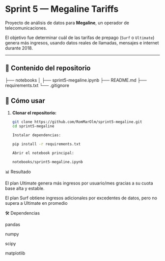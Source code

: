# Sprint 5 — Megaline Tariffs

Proyecto de análisis de datos para **Megaline**, un operador de telecomunicaciones.

El objetivo fue determinar cuál de las tarifas de prepago (`Surf` o `Ultimate`)
genera más ingresos, usando datos reales de llamadas, mensajes e internet durante 2018.

---

## 📌 Contenido del repositorio

├── notebooks
│ ├── sprint5-megaline.ipynb
├── README.md
├── requirements.txt
└── .gitignore

## 🧭 Cómo usar

1. **Clonar el repositorio:**

   ```bash
   git clone https://github.com/RomMarOlm/sprint5-megaline.git
   cd sprint5-megaline

   Instalar dependencias:

   pip install -r requirements.txt

   Abrir el notebook principal:

   notebooks/sprint5-megaline.ipynb

📊 Resultado

El plan Ultimate genera más ingresos por usuario/mes gracias a su cuota base alta y estable.

El plan Surf obtiene ingresos adicionales por excedentes de datos, pero no supera a Ultimate en promedio

🛠️ Dependencias

pandas

numpy

scipy

matplotlib